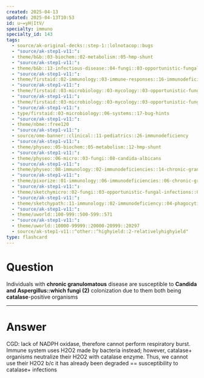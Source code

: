 ```yaml
---
created: 2025-04-13
updated: 2025-04-13T10:53
id: u~=yH|ItV/
specialty: immuno
specialty_id: 143
tags:
  - source/ak-original-decks::step-1::lolnotacop::bugs
  - "source/ak-step1-v11:": 
  - theme/b&b::03-biochem::02-metabolism::05-hmp-shunt
  - "source/ak-step1-v11:": 
  - theme/b&b::13-infectious-disease::04-fungi::03-opportunistic-fungal-infections
  - "source/ak-step1-v11:": 
  - theme/firstaid::02-immunology::03-immune-responses::16-immunodeficiencies::phagocyte-dysfunction-disorders::chronic-granulomatous-disease
  - "source/ak-step1-v11:": 
  - theme/firstaid::03-microbiology::03-mycology::03-opportunistic-fungal-infections
  - "source/ak-step1-v11:": 
  - theme/firstaid::03-microbiology::03-mycology::03-opportunistic-fungal-infections::candida-albicans
  - "source/ak-step1-v11:": 
  - type/firstaid::03-microbiology::06-systems::17-bug-hints
  - "source/ak-step1-v11:": 
  - theme/nbme::free120
  - "source/ak-step1-v11:": 
  - source/ome-banner::clinical::11-pediatrics::26-immunodeficiency
  - "source/ak-step1-v11:": 
  - theme/physeo::05-biochem::05-metabolism::12-hmp-shunt
  - "source/ak-step1-v11:": 
  - theme/physeo::06-micro::03-fungi::08-candida-albicans
  - "source/ak-step1-v11:": 
  - theme/physeo::08-immunology::02-immunodeficiencies::14-chronic-granulomatous-disease-(cgd)
  - "source/ak-step1-v11:": 
  - theme/pixorize::01-immunology::06-immunodeficiencies::06-chronic-granulomatous-disease-(cgd)
  - "source/ak-step1-v11:": 
  - theme/sketchymicro::02-fungi::03-opportunistic-fungal-infections::01-candida-albicans
  - "source/ak-step1-v11:": 
  - theme/sketchypath::11-immunology::02-immunodeficiency::04-phagocytic-cell-disorders
  - "source/ak-step1-v11:": 
  - theme/uworld::100-999::500-599::571
  - "source/ak-step1-v11:": 
  - theme/uworld::10000-99999::20000-20999::20297
  - source/ak-step1-v11::^other::^highyield::2-relativelyhighyield"
type: flashcard
---
```


# Question
Individuals with **chronic granulomatous** disease are susceptible to **Candida and Aspergillus::which fungi (2)** colonization due to them both being **catalase**-positive organisms

---

# Answer
CGD: lack of NADPH oxidase, therefore cannot perform respiratory burst. Immune system uses H2O2 made by bacteria instead; however, catalase+ organisms neutralize their H2O2 with catalase enzyme. Thus, we cannot use their H2O2 b/c it has already been degraded == susceptibility to catalase+ infections